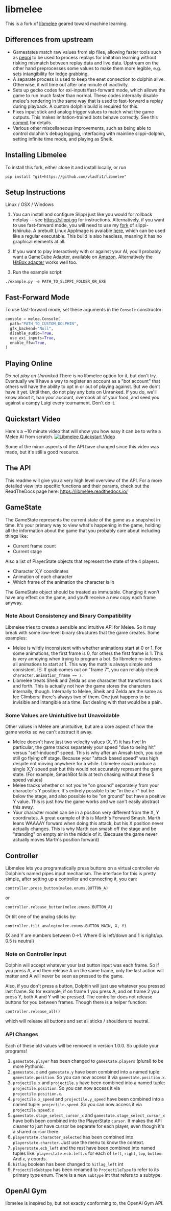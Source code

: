 # libmelee
This is a fork of [libmelee](https://github.com/altf4/libmelee) geared toward machine learning.

## Differences from upstream

* Gamestates match raw values from slp files, allowing faster tools such as [peppi](https://github.com/hohav/peppi) to be used to process replays for imitation learning without risking mismatch between replay data and live data. Upstream on the other hand preprocesses some values to make them more legible, e.g. sets intangibility for ledge grabbing.
* A separate process is used to keep the enet connection to dolphin alive. Otherwise, it will time out after one minute of inactivity.
* Sets up gecko codes for exi-inputs/fast-forward mode, which allows the game to run much faster than normal. These codes internally disable melee's rendering in the same way that is used to fast-forward a replay during playback. A custom dolphin build is required for this.
* Fixes input stick and analog trigger values to match what the game outputs. This makes imitation-trained bots behave correctly. See this [commit](https://github.com/vladfi1/libmelee/commit/06d5709fae0c5111932408f54ae88f386502e3f2) for details.
* Various other miscellaneous improvements, such as being able to control dolphin's debug logging, interfacing with mainline slippi-dolphin, setting infinite time mode, and playing as Sheik.

## Installing Libmelee
To install this fork, either clone it and install locally, or run

```
pip install "git+https://github.com/vladfi1/libmelee"
```

## Setup Instructions

Linux / OSX / Windows

1. You can install and configure Slippi just like you would for rollback netplay -- see https://slippi.gg for instructions. Alternatively, if you want to use fast-forward mode, you will need to use my [fork](https://github.com/vladfi1/slippi-Ishiiruka/tree/exi-ai) of slippi-Ishiiruka. A prebuilt Linux AppImage is avaiable [here](https://drive.google.com/file/d/1I_GZz6Xtll2Sgy4QcOQbWK0IcQKdsF5X/view?usp=sharing), which can be used like a regular executable. This build is also headless, meaning it has no graphical elements at all.

2. If you want to play interactively with or against your AI, you'll probably want a GameCube Adapter, available on [Amazon](https://www.amazon.com/Super-Smash-GameCube-Adapter-Wii-U/dp/B00L3LQ1FI). Alternatively the [HitBox adapter](https://www.hitboxarcade.com/products/gamecube-controller-adapter) works well too.

3. Run the example script:

```
./example.py -e PATH_TO_SLIPPI_FOLDER_OR_EXE
```

## Fast-Forward Mode

To use fast-forward mode, set these arguments in the `Console` constructor:

```python
console = melee.Console(
  path="PATH_TO_CUSTOM_DOLPHIN",
  gfx_backend="Null",
  disable_audio=True,
  use_exi_inputs=True,
  enable_ffw=True,
)
```

## Playing Online

*Do not play on Unranked* There is no libmelee option for it, but don't try. Eventually we'll have a way to register an account as a "bot account" that others will have the ability to opt in or out of playing against. But we don't have it yet. Until then, do not play any bots on Unranked. If you do, we'll know about it, ban your account, overcook all of your food, and seed you against a campy Luigi every tournament. Don't do it.

## Quickstart Video

Here's a ~10 minute video that will show you how easy it can be to write a Melee AI from scratch.
[![Libmelee Quickstart Video](https://img.youtube.com/vi/1R723AS1P-0/hqdefault.jpg)](https://www.youtube.com/watch?v=1R723AS1P-0)

Some of the minor aspects of the API have changed since this video was made, but it's still a good resource.

## The API

This readme will give you a very high level overview of the API. For a more detailed view into specific functions and their params, check out the ReadTheDocs page here: https://libmelee.readthedocs.io/

## GameState
The GameState represents the current state of the game as a snapshot in time. It's your primary way to view what's happening in the game, holding all the information about the game that you probably care about including things like:
- Current frame count
- Current stage

Also a list of PlayerState objects that represent the state of the 4 players:
- Character X,Y coordinates
- Animation of each character
- Which frame of the animation the character is in

The GameState object should be treated as immutable. Changing it won't have any effect on the game, and you'll receive a new copy each frame anyway.

### Note About Consistency and Binary Compatibility
Libmelee tries to create a sensible and intuitive API for Melee. So it may break with some low-level binary structures that the game creates. Some examples:
- Melee is wildly inconsistent with whether animations start at 0 or 1. For some animations, the first frame is 0, for others the first frame is 1. This is very annoying when trying to program a bot. So libmelee re-indexes all animations to start at 1. This way the math is always simple and consistent. IE: If grab comes out on "frame 7", you can reliably check `character.animation_frame == 7`.
- Libmelee treats Sheik and Zelda as one character that transforms back and forth. This is actually not how the game stores the characters internally, though. Internally to Melee, Sheik and Zelda are the same as Ice Climbers: there's always two of them. One just happens to be invisible and intangible at a time. But dealing with that would be a pain.

### Some Values are Unintuitive but Unavoidable
Other values in Melee are unintuitive, but are a core aspect of how the game works so we can't abstract it away.
- Melee doesn't have just two velocity values (X, Y) it has five! In particular, the game tracks separately your speed "due to being hit" versus "self-induced" speed. This is why after an Amsah tech, you can still go flying off stage. Because your "attack based speed" was high despite not moving anywhere for a while. Libmelee *could* produce a single X,Y speed pair but this would not accurately represent the game state. (For example, SmashBot fails at tech chasing without these 5 speed values)
- Melee tracks whether or not you're "on ground" separately from your character's Y position. It's entirely possible to be "in the air" but be below the stage, and also possible to be "on ground" but have a positive Y value. This is just how the game works and we can't easily abstract this away.
- Your character model can be in a position very different from the X, Y coordinates. A great example of this is Marth's Forward Smash. Marth leans WAAAAY forward when doing this attack, but his X position never actually changes. This is why Marth can smash off the stage and be "standing" on empty air in the middle of it. (Because the game never actually moves Marth's position forward)

## Controller
Libmelee lets you programatically press buttons on a virtual controller via Dolphin's named pipes input mechanism. The interface for this is pretty simple, after setting up a controller and connecting it, you can:

`controller.press_button(melee.enums.BUTTON_A)`

or

`controller.release_button(melee.enums.BUTTON_A)`

Or tilt one of the analog sticks by:

`controller.tilt_analog(melee.enums.BUTTON_MAIN, X, Y)`

(X and Y are numbers between 0->1. Where 0 is left/down and 1 is right/up. 0.5 is neutral)

### Note on Controller Input
Dolphin will accept whatever your last button input was each frame. So if you press A, and then release A on the same frame, only the last action will matter and A will never be seen as pressed to the game.

Also, if you don't press a button, Dolphin will just use whatever you pressed last frame. So for example, if on frame 1 you press A, and on frame 2 you press Y, both A and Y will be pressed. The controller does not release buttons for you between frames. Though there is a helper function:

`controller.release_all()`

which will release all buttons and set all sticks / shoulders to neutral.

### API Changes
Each of these old values will be removed in version 1.0.0. So update your programs!
1. `gamestate.player` has been changed to `gamestate.players` (plural) to be more Pythonic.
2. `gamestate.x` and `gamestate.y` have been combined into a named tuple: `gamestate.position`. So you can now access it via `gamestate.position.x`.
3. `projectile.x` and `projectile.y` have been combined into a named tuple: `projectile.position`. So you can now access it via `projectile.position.x`.
4. `projectile.x_speed` and `projectile.y_speed` have been combined into a named tuple: `projectile.speed`. So you can now access it via `projectile.speed.x`
5. `gamestate.stage_select_cursor_x` and `gamestate.stage_select_cursor_x` have both been combined into the PlayerState `cursor`. It makes the API cleaner to just have cursor be separate for each player, even though it's a shared cursor there.
6. `playerstate.character_selected` has been combined into `playerstate.charcter`. Just use the menu to know the context.
7. `playerstate.ecb_left` and the rest have been combined into named tuples like: `playerstate.ecb.left.x` for each of `left`, `right`, `top`, `bottom`. And `x`, `y` coords.
8. `hitlag` boolean has been changed to `hitlag_left` int
9. `ProjectileSubtype` has been renamed to `ProjectileType` to refer to its primary type enum. There is a new `subtype` int that refers to a subtype.

## OpenAI Gym
libmelee is inspired by, but not exactly conforming to, the OpenAI Gym API.
